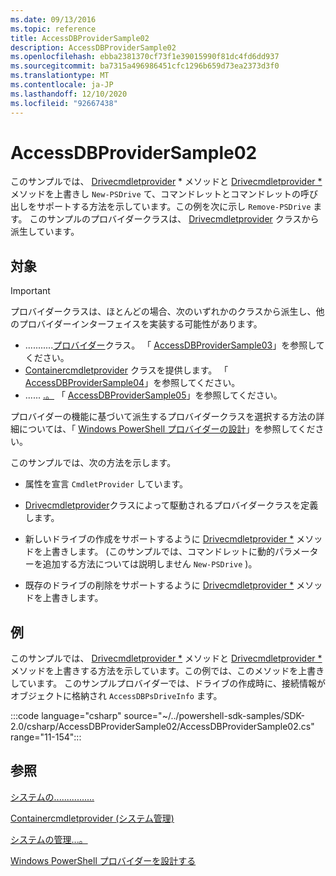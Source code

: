```yaml
---
ms.date: 09/13/2016
ms.topic: reference
title: AccessDBProviderSample02
description: AccessDBProviderSample02
ms.openlocfilehash: ebba2381370cf73f1e39015990f81dc4fd6dd937
ms.sourcegitcommit: ba7315a496986451cfc1296b659d73ea2373d3f0
ms.translationtype: MT
ms.contentlocale: ja-JP
ms.lasthandoff: 12/10/2020
ms.locfileid: "92667438"
---
```

# <a name="accessdbprovidersample02"></a>AccessDBProviderSample02

このサンプルでは、 [Drivecmdletprovider](/dotnet/api/System.Management.Automation.Provider.DriveCmdletProvider.NewDrive) * メソッドと [Drivecmdletprovider *](/dotnet/api/System.Management.Automation.Provider.DriveCmdletProvider.RemoveDrive) メソッドを上書きし `New-PSDrive` て、コマンドレットとコマンドレットの呼び出しをサポートする方法を示しています。この例を次に示し `Remove-PSDrive` ます。 このサンプルのプロバイダークラスは、 [Drivecmdletprovider](/dotnet/api/System.Management.Automation.Provider.DriveCmdletProvider) クラスから派生しています。

## <a name="demonstrates"></a>対象

> [!IMPORTANT]
> プロバイダークラスは、ほとんどの場合、次のいずれかのクラスから派生し、他のプロバイダーインターフェイスを実装する可能性があります。
>
> - ...........[プロバイダー](/dotnet/api/System.Management.Automation.Provider.ItemCmdletProvider)クラス。 「 [AccessDBProviderSample03](./accessdbprovidersample03.md)」を参照してください。
> - [Containercmdletprovider](/dotnet/api/System.Management.Automation.Provider.ContainerCmdletProvider) クラスを提供します。 「 [AccessDBProviderSample04](./accessdbprovidersample04.md)」を参照してください。
> - ...... [.。](/dotnet/api/System.Management.Automation.Provider.NavigationCmdletProvider) 「 [AccessDBProviderSample05](./accessdbprovidersample05.md)」を参照してください。
>
> プロバイダーの機能に基づいて派生するプロバイダークラスを選択する方法の詳細については、「 [Windows PowerShell プロバイダーの設計](./provider-types.md)」を参照してください。

このサンプルでは、次の方法を示します。

- 属性を宣言 `CmdletProvider` しています。

- [Drivecmdletprovider](/dotnet/api/System.Management.Automation.Provider.DriveCmdletProvider)クラスによって駆動されるプロバイダークラスを定義します。

- 新しいドライブの作成をサポートするように [Drivecmdletprovider *](/dotnet/api/System.Management.Automation.Provider.DriveCmdletProvider.NewDrive) メソッドを上書きします。 (このサンプルでは、コマンドレットに動的パラメーターを追加する方法については説明しません `New-PSDrive` )。

- 既存のドライブの削除をサポートするように [Drivecmdletprovider *](/dotnet/api/System.Management.Automation.Provider.DriveCmdletProvider.RemoveDrive) メソッドを上書きします。

## <a name="example"></a>例

このサンプルでは、 [Drivecmdletprovider *](/dotnet/api/System.Management.Automation.Provider.DriveCmdletProvider.NewDrive) メソッドと [Drivecmdletprovider *](/dotnet/api/System.Management.Automation.Provider.DriveCmdletProvider.RemoveDrive) メソッドを上書きする方法を示しています。この例では、このメソッドを上書きしています。 このサンプルプロバイダーでは、ドライブの作成時に、接続情報がオブジェクトに格納され `AccessDBPsDriveInfo` ます。

:::code language="csharp" source="~/../powershell-sdk-samples/SDK-2.0/csharp/AccessDBProviderSample02/AccessDBProviderSample02.cs" range="11-154":::

## <a name="see-also"></a>参照

[システムの................](/dotnet/api/System.Management.Automation.Provider.ItemCmdletProvider)

[Containercmdletprovider (システム管理)](/dotnet/api/System.Management.Automation.Provider.ContainerCmdletProvider)

[システムの管理...。](/dotnet/api/System.Management.Automation.Provider.NavigationCmdletProvider)

[Windows PowerShell プロバイダーを設計する](./provider-types.md)
